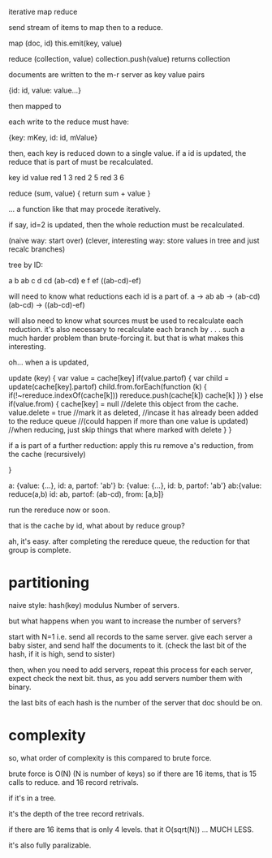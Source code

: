 iterative map reduce

send stream of items to map then to a reduce.

map (doc, id) 
  this.emit(key, value)
  
reduce (collection, value)
  collection.push(value)
  returns collection
  
documents are written to the m-r server as key value pairs

{id: id, value: value...}

then mapped to

each write to the reduce must have:

{key: mKey, id: id, mValue}

then, each key is reduced down to a single value.
if a id is updated, the reduce that is part of must be recalculated.


key   id   value
red    1       3
red    2       5
red    3       6

reduce (sum, value) {
  return sum + value
}

... a function like that may procede iteratively.

if say, id=2 is updated, then the whole reduction must be recalculated.

(naive way: start over)
(clever, interesting way: store values in tree and just recalc branches)

tree by ID:

a
b ab
c
d cd (ab-cd)
e
f ef       ((ab-cd)-ef)

will need to know what reductions each id is a part of.
a -> ab
ab -> (ab-cd)
(ab-cd) -> ((ab-cd)-ef)

will also need to know what sources must be used to recalculate each reduction.
it's also necessary to recalculate each branch by . . . 
such a much harder problem than brute-forcing it.
but that is what makes this interesting.

oh... when a is updated,

update (key) {
  var value = cache[key]
  if(value.partof) {
    var child = update(cache[key].partof)
    child.from.forEach(function (k) {
      if(!~rereduce.indexOf(cache[k])) 
        rereduce.push(cache[k])
      cache[k]
    })
  } else if(value.from) {
    cache[key] = null 
    //delete this object from the cache.
    value.delete = true
    //mark it as deleted, 
    //incase it has already been added to the reduce queue
    //(could happen if more than one value is updated)
    //when reducing, just skip things that where marked with delete
  }
}

if a is part of a further reduction:
  apply this ru
remove a's reduction,
from the cache (recursively)

}

a: {value: {...}, id: a, partof: 'ab'}
b: {value: {...}, id: b, partof: 'ab'}
ab:{value: reduce(a,b) id: ab, partof: (ab-cd), from: [a,b]}

run the rereduce now or soon.

that is the cache by id, what about by reduce group?

ah, it's easy. after completing the rereduce queue, the reduction for that group is complete.

# partitioning

naive style:
  hash(key) modulus Number of servers.

but what happens when you want to increase the number of servers?

start with N=1 i.e. send all records to the same server.
give each server a baby sister, and send half the documents to it. 
(check the last bit of the hash, if it is high, send to sister)

then, when you need to add servers, repeat this process for each server,
expect check the next bit. thus, as you add servers number them with binary.

the last bits of each hash is the number of the server that doc should be on.

# complexity

so, what order of complexity is this compared to brute force.

brute force is O(N) (N is number of keys)
so if there are 16 items, that is 15 calls to reduce.
and 16 record retrivals.

if it's in a tree.

it's the depth of the tree record retrivals.

if there are 16 items that is only 4 levels.
that it O(sqrt(N)) ... MUCH LESS.

it's also fully paralizable.
